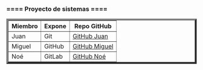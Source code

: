 ### ==== Proyecto de sistemas ====

<table border="5">
    <tr>
        <th>Miembro</th>
        <th>Expone</th>
        <th>Repo GitHub</th>
    </tr>
    <tr>
        <td>Juan</td>
        <td>Git</td>
        <td><a href="https://github.com/zertinXIII">GitHub Juan</a></td>
    </tr>
    <tr>
        <td>Miguel</td>
        <td>GitHub</td>
        <td><a href="https://github.com/Mikilix2006">GitHub Miguel<a></td>
    </tr>
    <tr>
        <td>Noé</td>
        <td>GitLab</td>
        <td><a href="https://github.com/NoeRodriguez1721">GitHub Noé</a></td>
    </tr>
</table>
